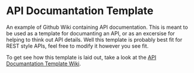 API Documantation Template
==========================

An example of Github Wiki containing API documentation. This is meant to be used as a template for documanting an API, or as an excersise for helping to think out API details. Well this template is probably best fit for REST style APIs, feel free to modify it however you see fit.

To get see how this template is laid out, take a look at the [API Documantation Template Wiki](https://github.com/bunchopunch/API-Documantation-Template/wiki]).
